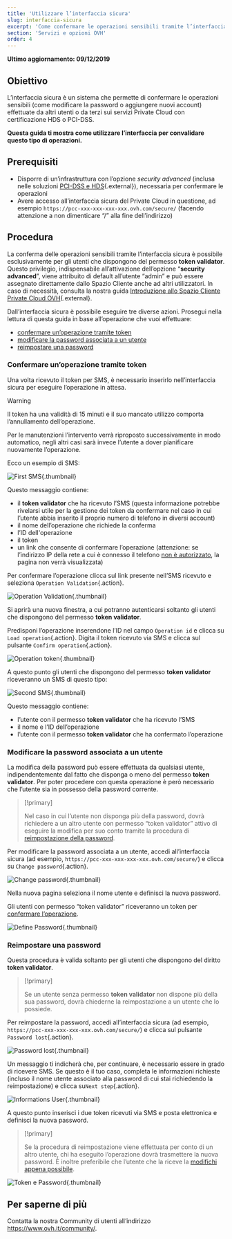 ```yaml
---
title: 'Utilizzare l’interfaccia sicura'
slug: interfaccia-sicura
excerpt: 'Come confermare le operazioni sensibili tramite l’interfaccia sicura su infrastrutture HDS e PCI-DSS'
section: 'Servizi e opzioni OVH'
order: 4
---
```


**Ultimo aggiornamento: 09/12/2019**

## Obiettivo

L’interfaccia sicura è un sistema che permette di confermare le operazioni sensibili (come modificare la password o aggiungere nuovi account) effettuate da altri utenti o da terzi sui servizi Private Cloud con certificazione HDS o PCI-DSS.

**Questa guida ti mostra come utilizzare l’interfaccia per convalidare questo tipo di operazioni.**

## Prerequisiti

- Disporre di un’infrastruttura con l’opzione _security advanced_ (inclusa nelle soluzioni [PCI-DSS e HDS](https://www.ovh.com/it/private-cloud/payment-infrastructure/){.external}), necessaria per confermare le operazioni
- Avere accesso all’interfaccia sicura del Private Cloud in questione, ad esempio `https://pcc-xxx-xxx-xxx-xxx.ovh.com/secure/` (facendo attenzione a non dimenticare “/” alla fine dell’indirizzo)

## Procedura

La conferma delle operazioni sensibili tramite l’interfaccia sicura è possibile esclusivamente per gli utenti che dispongono del permesso **token validator**. Questo privilegio, indispensabile all’attivazione dell’opzione “**security advanced**”, viene attribuito di default all’utente “admin” e può essere assegnato direttamente dallo Spazio Cliente anche ad altri utilizzatori. In caso di necessità, consulta la nostra guida [Introduzione allo Spazio Cliente Private Cloud OVH](https://docs.ovh.com/it/private-cloud/spazio-cliente-private-cloud-ovh/#utenti){.external}.

Dall’interfaccia sicura è possibile eseguire tre diverse azioni. Prosegui nella lettura di questa guida in base all’operazione che vuoi effettuare: 

- [confermare un’operazione tramite token](./#confermare-un-operazione-tramite-token)
- [modificare la password associata a un utente](./#modificare-la-password-associata-a-un-utente)
- [reimpostare una password](./#reimpostare-una-password)

### Confermare un’operazione tramite token

Una volta ricevuto il token per SMS, è necessario inserirlo nell’interfaccia sicura per eseguire l’operazione in attesa.

> [!warning]
>
> Il token ha una validità di 15 minuti e il suo mancato utilizzo comporta l’annullamento dell’operazione.
> 
> Per le manutenzioni l’intervento verrà riproposto successivamente in modo automatico, negli altri casi  sarà invece l’utente a dover pianificare nuovamente l’operazione. 
> 

Ecco un esempio di SMS: 

![First SMS](images/SMS1.png){.thumbnail}

Questo messaggio contiene: 

- il **token validator** che ha ricevuto l’SMS (questa informazione potrebbe rivelarsi utile per la gestione dei token da confermare nel caso in cui l’utente abbia inserito il proprio numero di telefono in diversi account)
- il nome dell’operazione che richiede la conferma
- l’ID dell'operazione
- il token
- un link che consente di confermare l’operazione (attenzione: se l’indirizzo IP della rete a cui è connesso il telefono [non è autorizzato](https://docs.ovh.com/it/private-cloud/spazio-cliente-private-cloud-ovh/#sicurezza), la pagina non verrà visualizzata)

Per confermare l’operazione clicca sul link presente nell’SMS ricevuto e seleziona `Operation Validation`{.action}.

![Operation Validation](images/operationValidation.png){.thumbnail}

Si aprirà una nuova finestra, a cui potranno autenticarsi soltanto gli utenti che dispongono del permesso **token validator**.

Predisponi l’operazione inserendone l’ID nel campo `Operation id` e clicca su `Load operation`{.action}. Digita il token ricevuto via SMS e clicca sul pulsante `Confirm operation`{.action}.

![Operation token](images/operationIdAndToken.png){.thumbnail}

A questo punto gli utenti che dispongono del permesso **token validator** riceveranno un SMS di questo tipo: 

![Second SMS](images/SMS2.png){.thumbnail}

Questo messaggio contiene: 

- l’utente con il permesso **token validator** che ha ricevuto l’SMS
- il nome e l’ID dell’operazione
- l’utente con il permesso **token validator** che ha confermato l’operazione 

### Modificare la password associata a un utente

La modifica della password può essere effettuata da qualsiasi utente, indipendentemente dal fatto che disponga o meno del permesso **token validator**. Per poter procedere con questa operazione è però necessario che l’utente sia in possesso della password corrente.

> [!primary]
>
> Nel caso in cui l’utente non disponga più della password, dovrà richiedere a un altro utente con permesso “token validator” attivo di eseguire la modifica per suo conto tramite la procedura di [reimpostazione della password](./#reimposta-password).
> 

Per modificare la password associata a un utente, accedi all’interfaccia sicura (ad esempio, `https://pcc-xxx-xxx-xxx-xxx.ovh.com/secure/`) e clicca su `Change password`{.action}.

![Change password](images/changePassword.png){.thumbnail}

Nella nuova pagina seleziona il nome utente e definisci la nuova password.

Gli utenti  con permesso “token validator” riceveranno un token per [confermare l’operazione](./#confermare-unoperazione-tramite-token).

![Define Password](images/defineNewPassword.png){.thumbnail}

### Reimpostare una password

Questa procedura è valida soltanto per gli utenti che dispongono del diritto **token validator**.

> [!primary]
>
> Se un utente senza permesso **token validator** non dispone più della sua password, dovrà chiederne la reimpostazione a un utente che lo possiede.
> 

Per reimpostare la password, accedi all’interfaccia sicura (ad esempio, `https://pcc-xxx-xxx-xxx-xxx.ovh.com/secure/`) e clicca sul pulsante `Password lost`{.action}.

![Password lost](images/passwordLost.png){.thumbnail}

Un messaggio ti indicherà che, per continuare, è necessario essere in grado di ricevere SMS. Se questo è il tuo caso, completa le informazioni richieste (incluso il nome utente associato alla password di cui stai richiedendo la reimpostazione) e clicca su`Next step`{.action}.

![Informations User](images/infoUser.png){.thumbnail}

A questo punto inserisci i due token ricevuti via SMS e posta elettronica e definisci la nuova password.

> [!primary]
>
> Se la procedura di reimpostazione viene effettuata per conto di un altro utente, chi ha eseguito l’operazione dovrà trasmettere la nuova password. È inoltre preferibile che l’utente che la riceve la [modifichi appena possibile](./#modificare-la-password-diun-utente).
> 

![Token e Password](images/tokenAndPassword.png){.thumbnail}

## Per saperne di più

Contatta la nostra Community di utenti all’indirizzo <https://www.ovh.it/community/>.